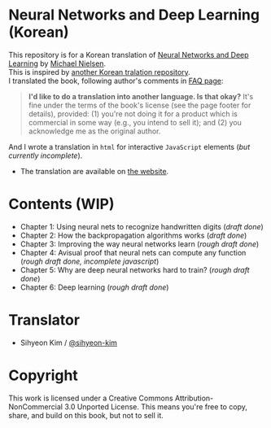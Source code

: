 # Neural Networks and Deep Learning (Korean)

This repository is for a Korean translation of [Neural Networks and Deep Learning](http://neuralnetworksanddeeplearning.com/) by [Michael Nielsen](http://michaelnielsen.org/).  
This is inspired by [another Korean tralation repository](https://github.com/carpedm20/neural-networks-and-deep-learning-ko).  
I translated the book, following author's comments in [FAQ page](http://neuralnetworksanddeeplearning.com/faq.html):  
> **I'd like to do a translation into another language. Is that okay?** It's fine under the terms of the book's license (see the page footer for details), provided: (1) you're not doing it for a product which is commercial in some way (e.g., you intend to sell it); and (2) you acknowledge me as the original author.  

And I wrote a translation in `html` for interactive `JavaScript` elements (*but currently incomplete*).  

- The translation are available on [the website]().

# Contents (WIP)
- Chapter 1: Using neural nets to recognize handwritten digits (*draft done*)  
- Chapter 2: How the backpropagation algorithms works (*draft done*)  
- Chapter 3: Improving the way neural networks learn (*rough draft done*)  
- Chapter 4: Avisual proof that neural nets can compute any function (*rough draft done, incomplete javascript*)  
- Chapter 5: Why are deep neural networks hard to train? (*rough draft done*)  
- Chapter 6: Deep learning (*rough draft done*)  

# Translator
- Sihyeon Kim / [@sihyeon-kim](https://github.com/sihyeon-kim)  

# Copyright
This work is licensed under a Creative Commons Attribution-NonCommercial 3.0 Unported License. This means you're free to copy, share, and build on this book, but not to sell it.  

